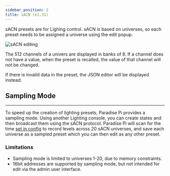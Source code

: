 ```yaml
---
sidebar_position: 2
title: sACN (e1.31)
---
```


sACN presets are for Lighing control. sACN is based on universes, so each preset needs to be assigned a universe using the edit popup.

![sACN editing](@site/static/img/tutorial/admin/admin-preset-sacn.png)

The 512 channels of a univers are displayed in banks of 8. If a channel does not have a value, when the preset is recalled, the value of that channel will _not_ be changed.

If there is invalid data in the preset, the JSON editor will be displayed instead.

## Sampling Mode

---

To speed up the creation of lighting presets, Paradise Pi provides a sampling mode. Using another Lighting console, you can create states and then broadcast them using the sACN protocol. Paradise Pi will scan for the time [set in config](../config#sacn) to record levels across 20 sACN universes, and save each universe as a sampled preset which you can then edit as any other preset.

### Limitations

- Sampling mode is limited to universes 1-20, due to memory constraints.
- 16bit addresses are supported by sampling mode, but not intended for edit via the admin user interface.
